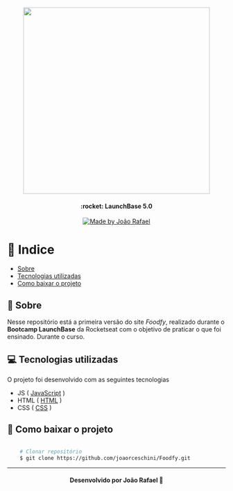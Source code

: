 <h1 align="center">
    <img  width="430px" src="https://ik.imagekit.io/vrynjtmy4n/launchBase-logo_NnKJHVkJb.png">
</h1>

<h4 align="center">
    :rocket: LaunchBase 5.0
</h4>

<p align="center">
    <a href="https://www.linkedin.com/in/jo%C3%A3o-rafael-valarini-r-ceschini-6899831a6/">
        <img alt="Made by João Rafael" src="https://img.shields.io/badge/made%20by-Jo%C3%A3o%20Rafael-blue">
    </a>
</p>

# 📍 Indice 

- [Sobre](#-sobre)
- [Tecnologias utilizadas](#-tecnologias-utilizadas)
- [Como baixar o projeto](#-como-baixar-o-projeto)

## 📑 Sobre

Nesse repositório está a primeira versão do site *Foodfy*, realizado durante o **Bootcamp LaunchBase** da Rocketseat com o objetivo de praticar o que foi ensinado. Durante o curso.


## 💻 Tecnologias utilizadas

O projeto foi desenvolvido com as seguintes tecnologias

- JS ( [JavaScript](https://www.javascript.com/) )
- HTML ( [HTML](https://developer.mozilla.org/pt-BR/docs/Web/HTML/) )
- CSS ( [CSS](https://developer.mozilla.org/pt-BR/docs/Web/CSS/) )


## 📂 Como baixar o projeto

```bash

    # Clonar repositório
    $ git clone https://github.com/joaorceschini/Foodfy.git

```

---

<h4 align="center">
    Desenvolvido por João Rafael 🧡
</h4>